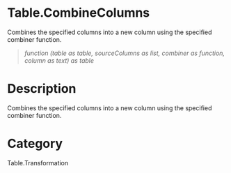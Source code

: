 ﻿# Table.CombineColumns
Combines the specified columns into a new column using the specified combiner function.
> _function (table as table, sourceColumns as list, combiner as function, column as text) as table_
# Description 
Combines the specified columns into a new column using the specified combiner function.
# Category 
Table.Transformation
